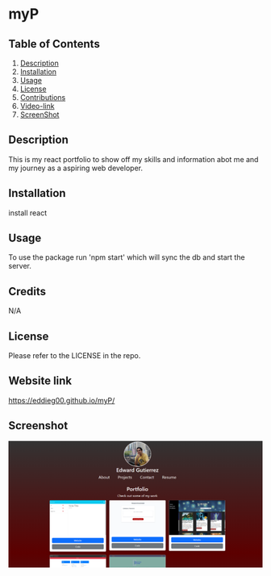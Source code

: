 # myP

## Table of Contents
1. [Description](#Discription)
2. [Installation](#Installation)
3. [Usage](#Usage)
4. [License ](#License )
5. [Contributions](#Contributions)
6. [Video-link](#video-link)
7. [ScreenShot](#ScreenShot)

## Description

This is my react portfolio to show off my skills and information abot me and my journey as a aspiring web developer.

## Installation

install react

## Usage

To use the package run 'npm start' which will sync the db and start the server.



## Credits

N/A

## License

Please refer to the LICENSE in the repo.

## Website link

https://eddieg00.github.io/myP/

## Screenshot

![ScreenShot](https://github.com/eddieg00/myP/blob/main/src/assets/Screenshot%20(53).png)

